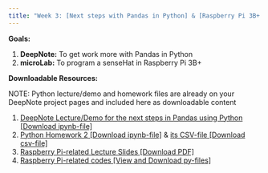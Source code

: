 ```yaml
---
title: "Week 3: [Next steps with Pandas in Python] & [Raspberry Pi 3B+ with senseHat applications]"
---
```


**Goals:** 
1. **DeepNote:** To get work more with Pandas in Python
2. **microLab:** To program a senseHat in Raspberry Pi 3B+ 

**Downloadable Resources:** 

NOTE: Python lecture/demo and homework files are already on your DeepNote project pages and included here as downloadable content 
1. <a href="/files/Week3-Demo3-Guide.ipynb" target="_blank">DeepNote Lecture/Demo for the next steps in Pandas using Python [Download ipynb-file]</a><br>
2. <a href="/files/HW3.ipynb" target="_blank">Python Homework 2 [Download ipynb-file]</a> & <a href="/files/HW3.csv" target="_blank">its CSV-file [Download csv-file]</a><br>
3. <a href="/files/Deck3_RPi3BplusSenseHAT_Module2_10082021.pdf" target="_blank">Raspberry Pi-related Lecture Slides [Download PDF]</a><br>
4. <a href="https://github.com/GWU-APSC1001/Fall2021/tree/main/Week3-senseHATs" target="_blank">Raspberry Pi-related codes [View and Download py-files]</a><br>